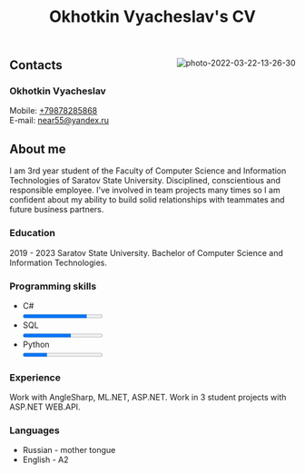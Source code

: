 <!DOCTYPE html>

<html lang="en" xmlns="http://www.w3.org/1999/xhtml">
<head>
    <meta charset="utf-8" />
</head>
<body>
    <header>
      <h1>Okhotkin Vyacheslav's CV</h1>
    </header>
    <main>
        <img src="https://i.ibb.co/47qDT64/photo-2022-03-22-13-26-30.jpg"
             alt="photo-2022-03-22-13-26-30" border="0" align="right">
        <div>
            <h2>Contacts</h2>
            <a>
                <h3>Okhotkin Vyacheslav</h3>
                Mobile: <a href="tel: +79878285868">+79878285868</a><br>
                E-mail: <a href="mailto:near55@yandex.ru">near55@yandex.ru</a>
            </a>
            <h2>About me</h2>
            <a>
                I am 3rd year student of the Faculty of Computer Science and Information Technologies of Saratov State University. Disciplined, conscientious and 
                responsible employee. I've involved in team projects many times so I am confident about my ability to build solid relationships with teammates
                and future business partners.
            </a>
            <h3>Education</h3>
            <a>
                2019 - 2023   Saratov State University. Bachelor of Computer Science and Information Technologies. 
            </a>
            <h3>Programming skills</h3>
            <ul>
                <li>
                    C# <br>
                    <progress max="100" value="80"></progress>
                </li>
                <li>
                    SQL <br>
                    <progress max="100" value="60"></progress>
                </li>
                <li>
                    Python </br>
                    <progress max="100" value="30"></progress>
                </li>
            </ul>
            <h3>Experience</h3>
            <a>
                Work with AngleSharp, ML.NET, ASP.NET.
                Work in 3 student projects with ASP.NET WEB.API.
            </a>
            <h3>Languages</h3>
            <a>
                <ul>
                    <li>Russian - mother tongue</li>
                    <li>English - A2</li>
                </ul>
            </a>
        </div>
    </main>
</body>
</html>
